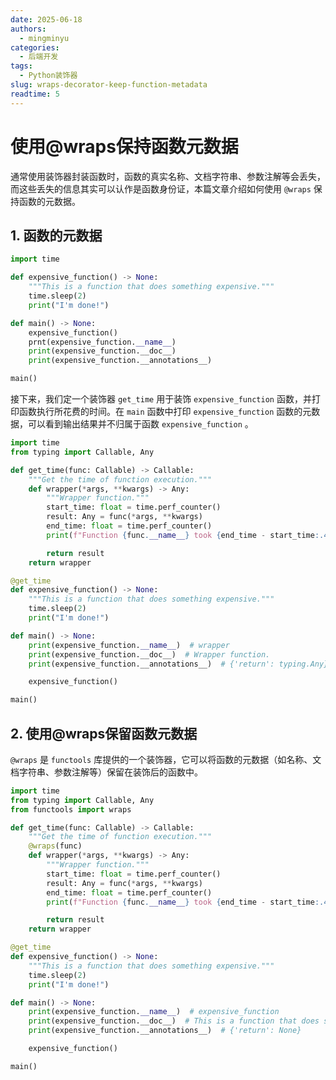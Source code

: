 ```yaml
---
date: 2025-06-18
authors:
  - mingminyu
categories:
  - 后端开发
tags:
  - Python装饰器
slug: wraps-decorator-keep-function-metadata
readtime: 5
---
```


# 使用@wraps保持函数元数据

通常使用装饰器封装函数时，函数的真实名称、文档字符串、参数注解等会丢失，而这些丢失的信息其实可以认作是函数身份证，本篇文章介绍如何使用 `@wraps` 保持函数的元数据。

<!-- more -->

## 1. 函数的元数据

```python linenums="1"
import time

def expensive_function() -> None:
    """This is a function that does something expensive."""
    time.sleep(2)
    print("I'm done!")

def main() -> None:
    expensive_function()
    prnt(expensive_function.__name__)
    print(expensive_function.__doc__)
    print(expensive_function.__annotations__)

main()
```

接下来，我们定一个装饰器 `get_time` 用于装饰 `expensive_function` 函数，并打印函数执行所花费的时间。在 `main` 函数中打印 `expensive_function` 函数的元数据，可以看到输出结果并不归属于函数 `expensive_function` 。

```python linenums="1" hl_lines="16 23-25"
import time
from typing import Callable, Any

def get_time(func: Callable) -> Callable:
    """Get the time of function execution."""
    def wrapper(*args, **kwargs) -> Any:
        """Wrapper function."""
        start_time: float = time.perf_counter()
        result: Any = func(*args, **kwargs)
        end_time: float = time.perf_counter()
        print(f"Function {func.__name__} took {end_time - start_time:.4f} seconds.")

        return result
    return wrapper

@get_time
def expensive_function() -> None:
    """This is a function that does something expensive."""
    time.sleep(2)
    print("I'm done!")

def main() -> None:
    print(expensive_function.__name__)  # wrapper 
    print(expensive_function.__doc__)  # Wrapper function.
    print(expensive_function.__annotations__)  # {'return': typing.Any}

    expensive_function()

main()
```

## 2. 使用@wraps保留函数元数据

`@wraps` 是 `functools` 库提供的一个装饰器，它可以将函数的元数据（如名称、文档字符串、参数注解等）保留在装饰后的函数中。

```python linenums="1" hl_lines="16 25-27"
import time
from typing import Callable, Any
from functools import wraps

def get_time(func: Callable) -> Callable:
    """Get the time of function execution."""
    @wraps(func)
    def wrapper(*args, **kwargs) -> Any:
        """Wrapper function."""
        start_time: float = time.perf_counter()
        result: Any = func(*args, **kwargs)
        end_time: float = time.perf_counter()
        print(f"Function {func.__name__} took {end_time - start_time:.4f} seconds.")

        return result
    return wrapper

@get_time
def expensive_function() -> None:
    """This is a function that does something expensive."""
    time.sleep(2)
    print("I'm done!")

def main() -> None:
    print(expensive_function.__name__)  # expensive_function 
    print(expensive_function.__doc__)  # This is a function that does something expensive.
    print(expensive_function.__annotations__)  # {'return': None}

    expensive_function()

main()
```
